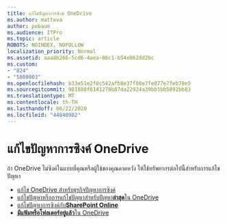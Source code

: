 ```yaml
---
title: แก้ไขปัญหาการซิงค์ OneDrive
ms.author: matteva
author: pebaum
ms.audience: ITPro
ms.topic: article
ROBOTS: NOINDEX, NOFOLLOW
localization_priority: Normal
ms.assetid: aaa8b266-5cd6-4aea-86c1-b54e062dd2bc
ms.custom:
- "824"
- "5800003"
ms.openlocfilehash: b33e51e2f8c542afb8e37f88e7fe877e7feb78e5
ms.sourcegitcommit: 981880f6141278b87da22924a39bb1bb5892bb83
ms.translationtype: MT
ms.contentlocale: th-TH
ms.lasthandoff: 06/22/2020
ms.locfileid: "44840982"
---
```

# <a name="fix-onedrive-sync-problems"></a>แก้ไขปัญหาการซิงค์ OneDrive

ถ้า OneDrive ไม่ซิงค์ในแบบที่คุณหรือผู้ใช้ของคุณคาดหวัง ให้ใช้ทรัพยากรต่อไปนี้สําหรับการแก้ไขปัญหา

- [แก้ไข OneDrive สําหรับธุรกิจปัญหาการซิงค์](https://support.microsoft.com/office/207e983e-146d-404c-a994-672ef29e1f90)
- [แก้ไขปัญหาหรือการแก้ไขปัญหาสําหรับปัญหา**ล่าสุด**ใน OneDrive](https://support.office.com/article/36110213-f3f6-490d-8cb7-3833539def0b)
- [แก้ไขปัญหาการซิงค์กับ**SharePoint Online**](https://support.office.com/article/207e983e-146d-404c-a994-672ef29e1f90)
- [**มีแฟ้มหรือโฟลเดอร์อยู่แล้ว**ใน OneDrive](https://support.microsoft.com/office/7b8044ad-438d-41db-bbbf-4f66b8890408)
